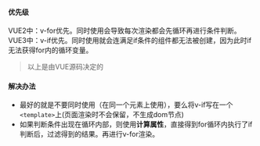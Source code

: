 #### 优先级
  VUE2中：v-for优先。同时使用会导致每次渲染都会先循环再进行条件判断。
  VUE3中：v-if优先。同时使用就会连满足if条件的组件都无法被创建，因为此时if无法获得for内的循环变量。
  > 以上是由VUE源码决定的

#### 解决办法
  * 最好的就是不要同时使用（在同一个元素上使用），要么将v-if写在一个`<template>`上(页面渲染时不会保留，不生成dom节点)
  * 如果判断条件出现在循环内部，则使用**计算属性**，直接得到for循环内执行了if判断后，过滤得到的结果。再进行v-for渲染。